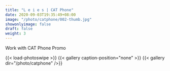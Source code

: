 ```yaml
---
title: "L e i e s | CAT Phone"
date: 2020-09-03T19:35:49+08:00
image: "/photo/catphone/002-thumb.jpg"
showonlyimage: false
draft: false
weight: 3
---
```

Work with CAT Phone Promo
<!--more-->
{{< load-photoswipe >}} 
{{< gallery caption-position="none" >}}
{{< gallery dir="/photo/catphone" />}}